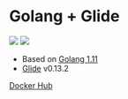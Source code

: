 # Golang + Glide

[![](https://images.microbadger.com/badges/version/mailtop/golang-glide:1.3.0.svg)](https://microbadger.com/images/mailtop/golang-glide:1.3.0 "Get your own version badge on microbadger.com")
[![](https://images.microbadger.com/badges/image/mailtop/golang-glide:1.3.0.svg)](https://microbadger.com/images/mailtop/golang-glide:1.3.0 "Get your own image badge on microbadger.com")

- Based on [Golang 1.11](https://hub.docker.com/_/golang)
- [Glide](https://glide.sh) v0.13.2

[Docker Hub](https://hub.docker.com/r/mailtop/golang-glide)
